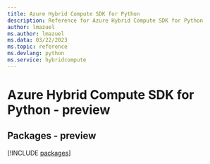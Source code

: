 ```yaml
---
title: Azure Hybrid Compute SDK for Python
description: Reference for Azure Hybrid Compute SDK for Python
author: lmazuel
ms.author: lmazuel
ms.data: 03/22/2023
ms.topic: reference
ms.devlang: python
ms.service: hybridcompute
---
```

# Azure Hybrid Compute SDK for Python - preview
## Packages - preview
[!INCLUDE [packages](hybrid-compute-index.md)]